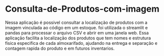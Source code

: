 # Consulta-de-Produtos-com-imagem
Nessa aplicação é possivel consultar a localização de produtos com a imagem vinculada ao código em um estoque. foi utilizada o streamlit e pandas para processar o arquivo CSV e abrir em uma janela web.
Essa aplicação facilita a localização dos produtos que tem nomes e estrutura fisica especifica de cada almoxarifado, ajudando na entrega e separação e contagem rapida do produto e em futuros inventarios.

